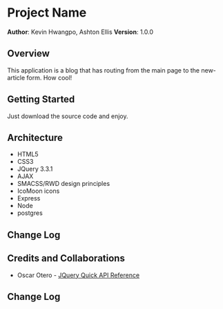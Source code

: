 # Project Name

**Author**: Kevin Hwangpo, Ashton Ellis
**Version**: 1.0.0 

## Overview
This application is a blog that has routing from the main page to the new-article form. How cool!

## Getting Started
Just download the source code and enjoy.

## Architecture
* HTML5
* CSS3
* JQuery 3.3.1
* AJAX
* SMACSS/RWD design principles
* IcoMoon icons
* Express
* Node
* postgres

## Change Log


## Credits and Collaborations
* Oscar Otero - [JQuery Quick API Reference](https://oscarotero.com/jquery/)

## Change Log
